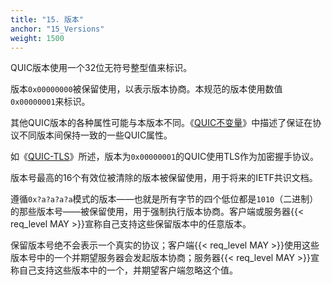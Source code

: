```yaml
---
title: "15. 版本"
anchor: "15_Versions"
weight: 1500
---
```


QUIC版本使用一个32位无符号整型值来标识。

版本`0x00000000`被保留使用，以表示版本协商。本规范的版本使用数值`0x00000001`来标识。

其他QUIC版本的各种属性可能与本版本不同。《[QUIC不变量]()》中描述了保证在协议不同版本间保持一致的一些QUIC属性。

如《[QUIC-TLS]()》所述，版本为`0x00000001`的QUIC使用TLS作为加密握手协议。

版本号最高的16个有效位被清除的版本被保留使用，用于将来的IETF共识文档。

遵循`0x?a?a?a?a`模式的版本——也就是所有字节的四个低位都是`1010`（二进制）的那些版本号——被保留使用，用于强制执行版本协商。客户端或服务器{{< req_level MAY >}}宣称自己支持这些保留版本中的任意版本。

保留版本号绝不会表示一个真实的协议；客户端{{< req_level MAY >}}使用这些版本号中的一个并期望服务器会发起版本协商；服务器{{< req_level MAY >}}宣称自己支持这些版本中的一个，并期望客户端忽略这个值。
